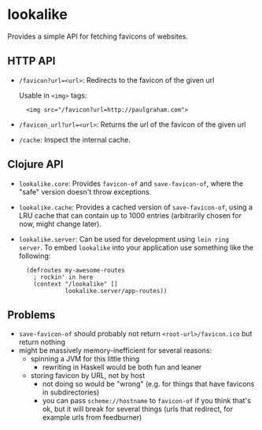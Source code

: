 # lookalike

Provides a simple API for fetching favicons of websites.

## HTTP API

* `/favicon?url=<url>`: Redirects to the favicon of the given url

    Usable in `<img>` tags:

        <img src="/favicon?url=http://paulgraham.com">
* `/favicon_url?url=<url>`: Returns the url of the favicon of the given url
* `/cache`: Inspect the internal cache.

## Clojure API

* `lookalike.core`: Provides `favicon-of` and `save-favicon-of`, where the
  "safe" version doesn't throw exceptions.
* `lookalike.cache`: Provides a cached version of `save-favicon-of`, using
  a LRU cache that can contain up to 1000 entries (arbitrarily chosen for
  now, might change later).
* `lookalike.server`: Can be used for development using `lein ring server`.
  To embed `lookalike` into your application use something like the following:

        (defroutes my-awesome-routes
          ; rockin' in here
          (context "/lookalike" []
                   lookalike.server/app-routes))

## Problems

* `save-favicon-of` should probably not return `<root-url>/favicon.ico` but
  return nothing
* might be massively memory-inefficient for several reasons:
    - spinning a JVM for this little thing
        * rewriting in Haskell would be both fun and leaner
    - storing favicon by URL, not by host
        * not doing so would be "wrong" (e.g. for things that have favicons in
            subdirectories)
        * you can pass `scheme://hostname` to `favicon-of` if you think that's
            ok, but it will break for several things (urls that redirect,
            for example urls from feedburner)